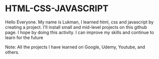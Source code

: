 # HTML-CSS-JAVASCRIPT
Hello Everyone. My name is Lukman, I learned html, css and javascript by creating a project. I'll install small and mid-level projects on this github page. I hope by doing this activity. I can improve my skills and continue to learn for the future


Note: All the projects I have learned on Google, Udemy, Youtube, and others.
